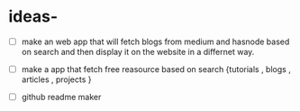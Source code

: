 # ideas-

- [ ] make an web app that will fetch blogs from medium and hasnode based on search  and then display it on the website in a differnet way.
- [ ] make a app that fetch free reasource based on search {tutorials , blogs , articles , projects }
- [ ] github readme maker
 
